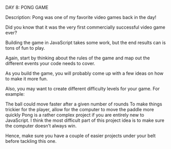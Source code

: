 DAY 8: PONG GAME

Description:
Pong was one of my favorite video games back in the day!

Did you know that it was the very first commercially successful video game ever?

Building the game in JavaScript takes some work, but the end results can is tons of fun to play.

Again, start by thinking about the rules of the game and map out the different events your code needs to cover.

As you build the game, you will probably come up with a few ideas on how to make it more fun.

Also, you may want to create different difficulty levels for your game. For example:

The ball could move faster after a given number of rounds
To make things trickier for the player, allow for the computer to move the paddle more quickly
Pong is a rather complex project if you are entirely new to JavaScript. I think the most difficult part of this project idea is to make sure the computer doesn’t always win.

Hence, make sure you have a couple of easier projects under your belt before tackling this one.
